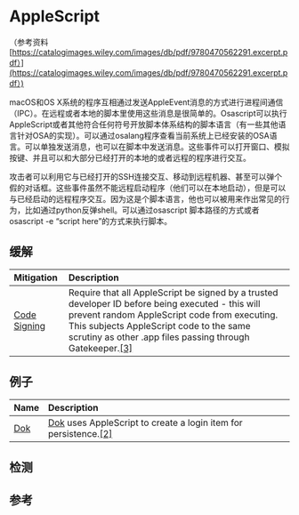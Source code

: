 # AppleScript

（参考资料 [https://catalogimages.wiley.com/images/db/pdf/9780470562291.excerpt.pdf）](https://catalogimages.wiley.com/images/db/pdf/9780470562291.excerpt.pdf）)

macOS和OS X系统的程序互相通过发送AppleEvent消息的方式进行进程间通信（IPC）。在远程或者本地的脚本里使用这些消息是很简单的。Osascript可以执行AppleScript或者其他符合任何符号开放脚本体系结构的脚本语言（有一些其他语言针对OSA的实现）。可以通过osalang程序查看当前系统上已经安装的OSA语言。可以单独发送消息，也可以在脚本中发送消息。这些事件可以打开窗口、模拟按键、并且可以和大部分已经打开的本地的或者远程的程序进行交互。

攻击者可以利用它与已经打开的SSH连接交互、移动到远程机器、甚至可以弹个假的对话框。这些事件虽然不能远程启动程序（他们可以在本地启动），但是可以与已经启动的远程程序交互。因为这是个脚本语言，他也可以被用来作出常见的行为，比如通过python反弹shell。可以通过osascript 脚本路径的方式或者osascript -e “script here”的方式来执行脚本。

## 缓解

| Mitigation | Description |
| :--- | :--- |
| [Code Signing](https://attack.mitre.org/mitigations/M1045) | Require that all AppleScript be signed by a trusted developer ID before being executed - this will prevent random AppleScript code from executing. This subjects AppleScript code to the same scrutiny as other .app files passing through Gatekeeper.[\[3\]](https://www.engadget.com/2013/10/23/applescript-and-automator-gain-new-features-in-os-x-mavericks/) |

## 例子

| Name | Description |
| :--- | :--- |
| [Dok](https://attack.mitre.org/software/S0281) | [Dok](https://attack.mitre.org/software/S0281) uses AppleScript to create a login item for persistence.[\[2\]](https://objective-see.com/blog/blog_0x25.html) |

## 检测



## 参考



